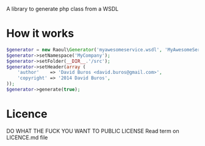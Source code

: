 A library to generate php class from a WSDL

How it works
============

```php
$generator = new Raoul\Generator('myawesomeservice.wsdl', 'MyAwesomeService');
$generator->setNamespace('MyCompany');
$generator->setFolder(__DIR__.'/src');
$generator->setHeader(array (
    'author'    => 'David Buros <david.buros@gmail.com>',
    'copyright' => '2014 David Buros',
));
$generator->generate(true);
```

Licence
=======
DO WHAT THE FUCK YOU WANT TO PUBLIC LICENSE
Read term on LICENCE.md file